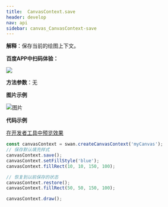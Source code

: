 ```yaml
---
title:  CanvasContext.save
header: develop
nav: api
sidebar: canvas_CanvasContext-save
---
```


 

**解释**：保存当前的绘图上下文。

**百度APP中扫码体验：**

<img src="https://b.bdstatic.com/miniapp/assets/images/doc_demo/pages_createCanvasContext.png"  class="demo-qrcode-image" />

**方法参数**：无

**图片示例**

![图片](../../../../img/api/canvas/save.png)

**代码示例**

<a href="swanide://fragment/9710a7359d484b4682e6338a2b4e1bd91573725069024" title="在开发者工具中预览效果" target="_self">在开发者工具中预览效果</a>

```js
const canvasContext = swan.createCanvasContext('myCanvas');
// 保存默认填充样式
canvasContext.save();
canvasContext.setFillStyle('blue');
canvasContext.fillRect(10, 10, 150, 100);

// 恢复到以前保存的状态
canvasContext.restore();
canvasContext.fillRect(50, 50, 150, 100);

canvasContext.draw();
```


